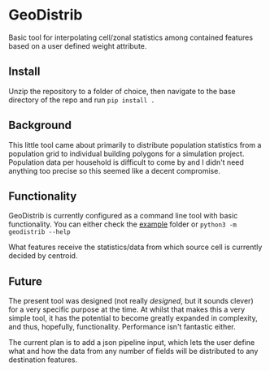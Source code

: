 # GeoDistrib
Basic tool for interpolating cell/zonal statistics among contained features based on a user defined weight attribute.

## Install
Unzip the repository to a folder of choice, then navigate to the base directory of the repo and run `pip install .`

## Background
This little tool came about primarily to distribute population statistics from a population grid to individual building polygons for a simulation project. Population data per household is difficult to come by and I didn't need anything too precise so this seemed like a decent compromise. 

## Functionality
GeoDistrib is currently configured as a command line tool with basic functionality. You can either check the [example](https://github.com/JmsPae/GeoDistrib/tree/main/example) folder or `python3 -m geodistrib --help`

What features receive the statistics/data from which source cell is currently decided by centroid.

## Future
The present tool was designed (not really *designed*, but it sounds clever) for a very specific purpose at the time. At whilst that makes this a very simple tool, it has the potential to become greatly expanded in complexity, and thus, hopefully, functionality. Performance isn't fantastic either.

The current plan is to add a json pipeline input, which lets the user define what and how the data from any number of fields will be distributed to any destination features. 
